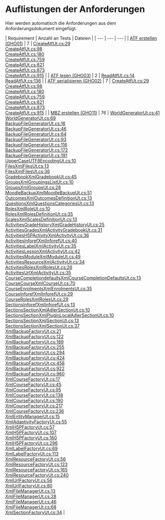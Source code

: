 # Auflistungen der Anforderungen

Hier werden automatisch die Anforderungen aus dem Anforderungsdokument eingefügt.

[//]: # (Script-Start)
| Requirement | Anzahl an Tests | Dateien |
| --- | --- | --- |
| [ATF erstellen (GHO01)](GHO01.md) | 7 | [CreateAtfUt.cs:29](https://github.com/ProjektAdLer/Autorentool/blob/main/GeneratorTest/ATF/CreateAtfUt.cs#L29)<br/>[CreateAtfUt.cs:98](https://github.com/ProjektAdLer/Autorentool/blob/main/GeneratorTest/ATF/CreateAtfUt.cs#L98)<br/>[CreateAtfUt.cs:180](https://github.com/ProjektAdLer/Autorentool/blob/main/GeneratorTest/ATF/CreateAtfUt.cs#L180)<br/>[CreateAtfUt.cs:759](https://github.com/ProjektAdLer/Autorentool/blob/main/GeneratorTest/ATF/CreateAtfUt.cs#L759)<br/>[CreateAtfUt.cs:821](https://github.com/ProjektAdLer/Autorentool/blob/main/GeneratorTest/ATF/CreateAtfUt.cs#L821)<br/>[CreateAtfUt.cs:873](https://github.com/ProjektAdLer/Autorentool/blob/main/GeneratorTest/ATF/CreateAtfUt.cs#L873)<br/>[CreateAtfUt.cs:915](https://github.com/ProjektAdLer/Autorentool/blob/main/GeneratorTest/ATF/CreateAtfUt.cs#L915) |
| [ATF lesen (GHO03)](GHO03.md) | 2 | [ReadAtfUt.cs:14](https://github.com/ProjektAdLer/Autorentool/blob/main/GeneratorTest/ATF/ReadAtfUt.cs#L14)<br/>[ReadAtfUt.cs:136](https://github.com/ProjektAdLer/Autorentool/blob/main/GeneratorTest/ATF/ReadAtfUt.cs#L136) |
| [ATF serialisieren (GHO02)](GHO02.md) | 7 | [CreateAtfUt.cs:29](https://github.com/ProjektAdLer/Autorentool/blob/main/GeneratorTest/ATF/CreateAtfUt.cs#L29)<br/>[CreateAtfUt.cs:98](https://github.com/ProjektAdLer/Autorentool/blob/main/GeneratorTest/ATF/CreateAtfUt.cs#L98)<br/>[CreateAtfUt.cs:180](https://github.com/ProjektAdLer/Autorentool/blob/main/GeneratorTest/ATF/CreateAtfUt.cs#L180)<br/>[CreateAtfUt.cs:759](https://github.com/ProjektAdLer/Autorentool/blob/main/GeneratorTest/ATF/CreateAtfUt.cs#L759)<br/>[CreateAtfUt.cs:821](https://github.com/ProjektAdLer/Autorentool/blob/main/GeneratorTest/ATF/CreateAtfUt.cs#L821)<br/>[CreateAtfUt.cs:873](https://github.com/ProjektAdLer/Autorentool/blob/main/GeneratorTest/ATF/CreateAtfUt.cs#L873)<br/>[CreateAtfUt.cs:915](https://github.com/ProjektAdLer/Autorentool/blob/main/GeneratorTest/ATF/CreateAtfUt.cs#L915) |
| [MBZ erstellen (GHO11)](GHO11.md) | 76 | [WorldGeneratorUt.cs:41](https://github.com/ProjektAdLer/Autorentool/blob/main/GeneratorTest/API/WorldGeneratorUt.cs#L41)<br/>[WorldGeneratorUt.cs:69](https://github.com/ProjektAdLer/Autorentool/blob/main/GeneratorTest/API/WorldGeneratorUt.cs#L69)<br/>[BackupFileGeneratorUt.cs:16](https://github.com/ProjektAdLer/Autorentool/blob/main/GeneratorTest/WorldExport/BackupFileGeneratorUt.cs#L16)<br/>[BackupFileGeneratorUt.cs:46](https://github.com/ProjektAdLer/Autorentool/blob/main/GeneratorTest/WorldExport/BackupFileGeneratorUt.cs#L46)<br/>[BackupFileGeneratorUt.cs:64](https://github.com/ProjektAdLer/Autorentool/blob/main/GeneratorTest/WorldExport/BackupFileGeneratorUt.cs#L64)<br/>[BackupFileGeneratorUt.cs:93](https://github.com/ProjektAdLer/Autorentool/blob/main/GeneratorTest/WorldExport/BackupFileGeneratorUt.cs#L93)<br/>[BackupFileGeneratorUt.cs:116](https://github.com/ProjektAdLer/Autorentool/blob/main/GeneratorTest/WorldExport/BackupFileGeneratorUt.cs#L116)<br/>[BackupFileGeneratorUt.cs:172](https://github.com/ProjektAdLer/Autorentool/blob/main/GeneratorTest/WorldExport/BackupFileGeneratorUt.cs#L172)<br/>[BackupFileGeneratorUt.cs:191](https://github.com/ProjektAdLer/Autorentool/blob/main/GeneratorTest/WorldExport/BackupFileGeneratorUt.cs#L191)<br/>[UpperCaseUTF8EncodingUt.cs:10](https://github.com/ProjektAdLer/Autorentool/blob/main/GeneratorTest/WorldExport/UpperCaseUTF8EncodingUt.cs#L10)<br/>[FilesXmlFilesUt.cs:13](https://github.com/ProjektAdLer/Autorentool/blob/main/GeneratorTest/XmlClasses/Entities/Files.xml/FilesXmlFilesUt.cs#L13)<br/>[FilesXmlFilesUt.cs:36](https://github.com/ProjektAdLer/Autorentool/blob/main/GeneratorTest/XmlClasses/Entities/Files.xml/FilesXmlFilesUt.cs#L36)<br/>[GradebookXmlGradebookUt.cs:45](https://github.com/ProjektAdLer/Autorentool/blob/main/GeneratorTest/XmlClasses/Entities/Gradebook.xml/GradebookXmlGradebookUt.cs#L45)<br/>[GroupsXmlGroupingsListUt.cs:10](https://github.com/ProjektAdLer/Autorentool/blob/main/GeneratorTest/XmlClasses/Entities/Groups.xml/GroupsXmlGroupingsListUt.cs#L10)<br/>[GroupsXmlGroupsUt.cs:28](https://github.com/ProjektAdLer/Autorentool/blob/main/GeneratorTest/XmlClasses/Entities/Groups.xml/GroupsXmlGroupsUt.cs#L28)<br/>[MoodleBackupXmlMoodleBackupUt.cs:51](https://github.com/ProjektAdLer/Autorentool/blob/main/GeneratorTest/XmlClasses/Entities/MoodleBackup.xml/MoodleBackupXmlMoodleBackupUt.cs#L51)<br/>[OutcomesXmlOutcomesDefinitionUt.cs:13](https://github.com/ProjektAdLer/Autorentool/blob/main/GeneratorTest/XmlClasses/Entities/Outcomes.xml/OutcomesXmlOutcomesDefinitionUt.cs#L13)<br/>[QuestionsXmlQuestionsCategoriesUt.cs:13](https://github.com/ProjektAdLer/Autorentool/blob/main/GeneratorTest/XmlClasses/Entities/Questions.xml/QuestionsXmlQuestionsCategoriesUt.cs#L13)<br/>[RolesXmlRoleUt.cs:10](https://github.com/ProjektAdLer/Autorentool/blob/main/GeneratorTest/XmlClasses/Entities/Roles.xml/RolesXmlRoleUt.cs#L10)<br/>[RolesXmlRolesDefinitionUt.cs:35](https://github.com/ProjektAdLer/Autorentool/blob/main/GeneratorTest/XmlClasses/Entities/Roles.xml/RolesXmlRolesDefinitionUt.cs#L35)<br/>[ScalesXmlScalesDefinitionUt.cs:13](https://github.com/ProjektAdLer/Autorentool/blob/main/GeneratorTest/XmlClasses/Entities/Scales.xml/ScalesXmlScalesDefinitionUt.cs#L13)<br/>[ActivitiesGradeHistoryXmlGradeHistoryUt.cs:25](https://github.com/ProjektAdLer/Autorentool/blob/main/GeneratorTest/XmlClasses/Entities/_activities/GradeHistory.xml/ActivitiesGradeHistoryXmlGradeHistoryUt.cs#L25)<br/>[ActivitiesGradesXmlActivityGradebookUt.cs:31](https://github.com/ProjektAdLer/Autorentool/blob/main/GeneratorTest/XmlClasses/Entities/_activities/Grades.xml/ActivitiesGradesXmlActivityGradebookUt.cs#L31)<br/>[ActivitiesH5PActivityXmlActivityUt.cs:36](https://github.com/ProjektAdLer/Autorentool/blob/main/GeneratorTest/XmlClasses/Entities/_activities/H5pActivity.xml/ActivitiesH5PActivityXmlActivityUt.cs#L36)<br/>[ActivitiesInforefXmlInforefUt.cs:40](https://github.com/ProjektAdLer/Autorentool/blob/main/GeneratorTest/XmlClasses/Entities/_activities/Inforef.xml/ActivitiesInforefXmlInforefUt.cs#L40)<br/>[ActivitiesLabelXmlActivityUt.cs:35](https://github.com/ProjektAdLer/Autorentool/blob/main/GeneratorTest/XmlClasses/Entities/_activities/Label.xml/ActivitiesLabelXmlActivityUt.cs#L35)<br/>[ActivitiesLessonXmlActivityUt.cs:42](https://github.com/ProjektAdLer/Autorentool/blob/main/GeneratorTest/XmlClasses/Entities/_activities/Lesson.xml/ActivitiesLessonXmlActivityUt.cs#L42)<br/>[ActivitiesModuleXmlModuleUt.cs:49](https://github.com/ProjektAdLer/Autorentool/blob/main/GeneratorTest/XmlClasses/Entities/_activities/Module.xml/ActivitiesModuleXmlModuleUt.cs#L49)<br/>[ActivitiesResourceXmlActivityUt.cs:34](https://github.com/ProjektAdLer/Autorentool/blob/main/GeneratorTest/XmlClasses/Entities/_activities/Resource.xml/ActivitiesResourceXmlActivityUt.cs#L34)<br/>[ActivitiesRolesXmlRolesUt.cs:26](https://github.com/ProjektAdLer/Autorentool/blob/main/GeneratorTest/XmlClasses/Entities/_activities/Roles.xml/ActivitiesRolesXmlRolesUt.cs#L26)<br/>[ActivitiesUrlXmlActivityUt.cs:35](https://github.com/ProjektAdLer/Autorentool/blob/main/GeneratorTest/XmlClasses/Entities/_activities/Url.xml/ActivitiesUrlXmlActivityUt.cs#L35)<br/>[CourseCompletiondefaultsXmlCourseCompletionDefaultsUt.cs:13](https://github.com/ProjektAdLer/Autorentool/blob/main/GeneratorTest/XmlClasses/Entities/_course/Completiondefaults.xml/CourseCompletiondefaultsXmlCourseCompletionDefaultsUt.cs#L13)<br/>[CourseCourseXmlCourseUt.cs:70](https://github.com/ProjektAdLer/Autorentool/blob/main/GeneratorTest/XmlClasses/Entities/_course/Course.xml/CourseCourseXmlCourseUt.cs#L70)<br/>[CourseEnrolmentsXmlEnrolmentsUt.cs:35](https://github.com/ProjektAdLer/Autorentool/blob/main/GeneratorTest/XmlClasses/Entities/_course/Enrolments.xml/CourseEnrolmentsXmlEnrolmentsUt.cs#L35)<br/>[CourseInforefXmlInforefUt.cs:29](https://github.com/ProjektAdLer/Autorentool/blob/main/GeneratorTest/XmlClasses/Entities/_course/Inforef.xml/CourseInforefXmlInforefUt.cs#L29)<br/>[CourseRolesXmlRolesUt.cs:29](https://github.com/ProjektAdLer/Autorentool/blob/main/GeneratorTest/XmlClasses/Entities/_course/Roles.xml/CourseRolesXmlRolesUt.cs#L29)<br/>[SectionsInforefXmlInforefUt.cs:13](https://github.com/ProjektAdLer/Autorentool/blob/main/GeneratorTest/XmlClasses/Entities/_sections/SectionsInforefXmlInforefUt.cs#L13)<br/>[SectionsSectionXmlAdlerSectionUt.cs:10](https://github.com/ProjektAdLer/Autorentool/blob/main/GeneratorTest/XmlClasses/Entities/_sections/SectionsSectionXmlAdlerSectionUt.cs#L10)<br/>[SectionsSectionXmlPluginLocalAdlerSectionUt.cs:10](https://github.com/ProjektAdLer/Autorentool/blob/main/GeneratorTest/XmlClasses/Entities/_sections/SectionsSectionXmlPluginLocalAdlerSectionUt.cs#L10)<br/>[SectionsSectionXmlSectionUt.cs:13](https://github.com/ProjektAdLer/Autorentool/blob/main/GeneratorTest/XmlClasses/Entities/_sections/SectionsSectionXmlSectionUt.cs#L13)<br/>[SectionsSectionXmlSectionUt.cs:37](https://github.com/ProjektAdLer/Autorentool/blob/main/GeneratorTest/XmlClasses/Entities/_sections/SectionsSectionXmlSectionUt.cs#L37)<br/>[XmlBackupFactoryUt.cs:21](https://github.com/ProjektAdLer/Autorentool/blob/main/GeneratorTest/XmlClasses/XmlBackupFactoryUt.cs#L21)<br/>[XmlBackupFactoryUt.cs:122](https://github.com/ProjektAdLer/Autorentool/blob/main/GeneratorTest/XmlClasses/XmlBackupFactoryUt.cs#L122)<br/>[XmlBackupFactoryUt.cs:189](https://github.com/ProjektAdLer/Autorentool/blob/main/GeneratorTest/XmlClasses/XmlBackupFactoryUt.cs#L189)<br/>[XmlBackupFactoryUt.cs:255](https://github.com/ProjektAdLer/Autorentool/blob/main/GeneratorTest/XmlClasses/XmlBackupFactoryUt.cs#L255)<br/>[XmlBackupFactoryUt.cs:294](https://github.com/ProjektAdLer/Autorentool/blob/main/GeneratorTest/XmlClasses/XmlBackupFactoryUt.cs#L294)<br/>[XmlBackupFactoryUt.cs:424](https://github.com/ProjektAdLer/Autorentool/blob/main/GeneratorTest/XmlClasses/XmlBackupFactoryUt.cs#L424)<br/>[XmlBackupFactoryUt.cs:458](https://github.com/ProjektAdLer/Autorentool/blob/main/GeneratorTest/XmlClasses/XmlBackupFactoryUt.cs#L458)<br/>[XmlBackupFactoryUt.cs:922](https://github.com/ProjektAdLer/Autorentool/blob/main/GeneratorTest/XmlClasses/XmlBackupFactoryUt.cs#L922)<br/>[XmlBackupFactoryUt.cs:960](https://github.com/ProjektAdLer/Autorentool/blob/main/GeneratorTest/XmlClasses/XmlBackupFactoryUt.cs#L960)<br/>[XmlCourseFactoryUt.cs:17](https://github.com/ProjektAdLer/Autorentool/blob/main/GeneratorTest/XmlClasses/XmlCourseFactoryUt.cs#L17)<br/>[XmlCourseFactoryUt.cs:45](https://github.com/ProjektAdLer/Autorentool/blob/main/GeneratorTest/XmlClasses/XmlCourseFactoryUt.cs#L45)<br/>[XmlCourseFactoryUt.cs:95](https://github.com/ProjektAdLer/Autorentool/blob/main/GeneratorTest/XmlClasses/XmlCourseFactoryUt.cs#L95)<br/>[XmlCourseFactoryUt.cs:138](https://github.com/ProjektAdLer/Autorentool/blob/main/GeneratorTest/XmlClasses/XmlCourseFactoryUt.cs#L138)<br/>[XmlCourseFactoryUt.cs:190](https://github.com/ProjektAdLer/Autorentool/blob/main/GeneratorTest/XmlClasses/XmlCourseFactoryUt.cs#L190)<br/>[XmlCourseFactoryUt.cs:217](https://github.com/ProjektAdLer/Autorentool/blob/main/GeneratorTest/XmlClasses/XmlCourseFactoryUt.cs#L217)<br/>[XmlCourseFactoryUt.cs:236](https://github.com/ProjektAdLer/Autorentool/blob/main/GeneratorTest/XmlClasses/XmlCourseFactoryUt.cs#L236)<br/>[XmlEntityManagerUt.cs:15](https://github.com/ProjektAdLer/Autorentool/blob/main/GeneratorTest/XmlClasses/XmlEntityManagerUt.cs#L15)<br/>[XmlAdaptivityFactoryUt.cs:55](https://github.com/ProjektAdLer/Autorentool/blob/main/GeneratorTest/XmlClasses/XmlFileFactories/XmlAdaptivityFactoryUt.cs#L55)<br/>[XmlH5PFactoryUt.cs:57](https://github.com/ProjektAdLer/Autorentool/blob/main/GeneratorTest/XmlClasses/XmlFileFactories/XmlH5PFactoryUt.cs#L57)<br/>[XmlH5PFactoryUt.cs:107](https://github.com/ProjektAdLer/Autorentool/blob/main/GeneratorTest/XmlClasses/XmlFileFactories/XmlH5PFactoryUt.cs#L107)<br/>[XmlH5PFactoryUt.cs:160](https://github.com/ProjektAdLer/Autorentool/blob/main/GeneratorTest/XmlClasses/XmlFileFactories/XmlH5PFactoryUt.cs#L160)<br/>[XmlH5PFactoryUt.cs:296](https://github.com/ProjektAdLer/Autorentool/blob/main/GeneratorTest/XmlClasses/XmlFileFactories/XmlH5PFactoryUt.cs#L296)<br/>[XmlLabelFactoryUt.cs:69](https://github.com/ProjektAdLer/Autorentool/blob/main/GeneratorTest/XmlClasses/XmlFileFactories/XmlLabelFactoryUt.cs#L69)<br/>[XmlLabelFactoryUt.cs:113](https://github.com/ProjektAdLer/Autorentool/blob/main/GeneratorTest/XmlClasses/XmlFileFactories/XmlLabelFactoryUt.cs#L113)<br/>[XmlResourceFactoryUt.cs:56](https://github.com/ProjektAdLer/Autorentool/blob/main/GeneratorTest/XmlClasses/XmlFileFactories/XmlResourceFactoryUt.cs#L56)<br/>[XmlResourceFactoryUt.cs:123](https://github.com/ProjektAdLer/Autorentool/blob/main/GeneratorTest/XmlClasses/XmlFileFactories/XmlResourceFactoryUt.cs#L123)<br/>[XmlResourceFactoryUt.cs:165](https://github.com/ProjektAdLer/Autorentool/blob/main/GeneratorTest/XmlClasses/XmlFileFactories/XmlResourceFactoryUt.cs#L165)<br/>[XmlResourceFactoryUt.cs:240](https://github.com/ProjektAdLer/Autorentool/blob/main/GeneratorTest/XmlClasses/XmlFileFactories/XmlResourceFactoryUt.cs#L240)<br/>[XmlUrlFactoryUt.cs:56](https://github.com/ProjektAdLer/Autorentool/blob/main/GeneratorTest/XmlClasses/XmlFileFactories/XmlUrlFactoryUt.cs#L56)<br/>[XmlUrlFactoryUt.cs:80](https://github.com/ProjektAdLer/Autorentool/blob/main/GeneratorTest/XmlClasses/XmlFileFactories/XmlUrlFactoryUt.cs#L80)<br/>[XmlFileManagerUt.cs:13](https://github.com/ProjektAdLer/Autorentool/blob/main/GeneratorTest/XmlClasses/XmlFileManagerUt.cs#L13)<br/>[XmlFileManagerUt.cs:28](https://github.com/ProjektAdLer/Autorentool/blob/main/GeneratorTest/XmlClasses/XmlFileManagerUt.cs#L28)<br/>[XmlFileManagerUt.cs:46](https://github.com/ProjektAdLer/Autorentool/blob/main/GeneratorTest/XmlClasses/XmlFileManagerUt.cs#L46)<br/>[XmlFileManagerUt.cs:68](https://github.com/ProjektAdLer/Autorentool/blob/main/GeneratorTest/XmlClasses/XmlFileManagerUt.cs#L68)<br/>[XmlSectionFactoryUt.cs:34](https://github.com/ProjektAdLer/Autorentool/blob/main/GeneratorTest/XmlClasses/XmlSectionFactoryUt.cs#L34) |